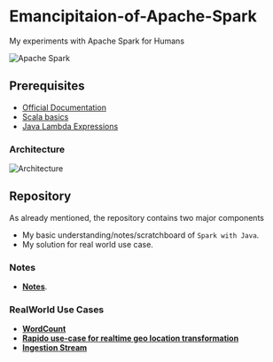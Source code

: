 # Emancipitaion-of-Apache-Spark
My experiments with Apache Spark for Humans

![Apache Spark](https://github.com/akshaybahadur21/Emancipitaion-of-Apache-Spark/blob/master/WordCount/spark.png)

## Prerequisites
- [Official Documentation](https://spark.apache.org/)
- [Scala basics](https://www.scala-lang.org/)
- [Java Lambda Expressions](https://docs.oracle.com/javase/tutorial/java/javaOO/lambdaexpressions.html)

### Architecture
![Architecture](https://d1.awsstatic.com/Data%20Lake/what-is-apache-spark.b3a3099296936df595d9a7d3610f1a77ff0749df.PNG)

## Repository
As already mentioned, the repository contains two major components

- My basic understanding/notes/scratchboard of `Spark with Java`.
- My solution for real world use case.

### Notes
- [**Notes**](https://github.com/akshaybahadur21/Emancipitaion-of-Apache-Spark/tree/master/Basics).

### RealWorld Use Cases

- [**WordCount**](https://github.com/akshaybahadur21/Emancipitaion-of-Apache-Spark/tree/master/WordCount)
- [**Rapido use-case for realtime geo location transformation**](https://github.com/akshaybahadur21/Emancipitaion-of-Apache-Spark/tree/master/Rapido)
- [**Ingestion Stream**](https://github.com/akshaybahadur21/Emancipitaion-of-Apache-Spark/tree/master/IngestionStream)

